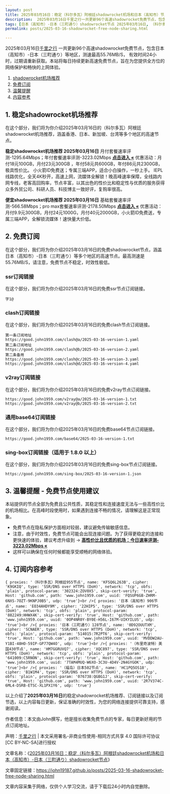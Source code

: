 ```yaml
---
layout: post
title: 2025年03月16日：稳定（科尔多瓦）阿根廷shadowrocket机场和日本（高知市）节点
description:  2025年03月16日千里之行一共更新96个高速shadowrocket免费节点，包含日本（高知市）-日本（三町通り）等地区，测速最高55.76MB/S， 有效时间24小时，过期请重新获取。本站将每日持续更新高速免费节点，旨在为您提供全方位的网络保护和畅快的上网体验
tags: [日本（高知市）-日本（三町通り）shadowrocket节点 2025年03月16日, （科尔多瓦）阿根廷稳定shadowrocket机场推荐 2025年03月16日]
permalink: posts/2025-03-16-shadowrocket-free-node-sharing.html

---
```



2025年03月16日[千里之行](https://john19187.github.io) 一共更新96个高速shadowrocket免费节点，包含日本（高知市）-日本（三町通り）等地区，测速最高55.76MB/S， 有效时间24小时，过期请重新获取。本站将每日持续更新高速免费节点，旨在为您提供全方位的网络保护和畅快的上网体验。

1. [shadowrocket机场推荐](#1-稳定shadowrocket机场推荐)
2. [免费订阅](#2-免费订阅)
3. [温馨提醒](#3-温馨提醒---免费节点使用建议)
4. [内容参考](#4-订阅内容参考)

## 1. 稳定shadowrocket机场推荐

在这个部分，我们将为你介绍2025年03月16日的（科尔多瓦）阿根廷shadowrocket机场推荐，涵盖香港、日本、新加坡、台湾等多个地区的高速节点。

<div class="good cat1"><strong>稳定shadowrocket机场推荐 2025年03月16日</strong> 月付套餐速率评测-1295.64Mbps；年付套餐速率评测-3223.02Mbps <strong><a href="https://good.john1959.com/lepl/2025-03-16" target="_blank">点击进入 «</a></strong> 优惠活动：月付18元100GB，月付23元300GB ，年付58元共600GB，年付86元共2300GB，极具性价比。 小火箭ID免费送；专属三端APP，适合小白操作，一秒上手。 IEPL线路优化，全天4K秒开，高速上网，流媒体全解锁！晚高峰速率保障，全线路内网专线，老客高回购率，节点丰富，以其出色的性价比和稳定性与优质的服务获得众多外贸公司、科研人员、科技博主一致好评，复购率很高。</div><div class="good cat2">

<strong>便宜shadowrocket机场推荐 2025年03月16日</strong> 基础套餐速率评测-566.58Mbps；pro max套餐速率评测-2178.50Mbps <strong><a href="https://good.john1959.com/cheap/2025-03-16" target="_blank">点击进入 «</a></strong> 优惠活动：月付9.9元300GB，月付24元1000G，月付40元2000GB，小火箭ID免费送，专属三端APP，全解锁流媒体！速快量大价低。</div>

## 2. 免费订阅

在这个部分，我们将为你介绍2025年03月16日的免费shadowrocket节点，涵盖日本（高知市）-日本（三町通り）等多个地区的高速节点。最高测速是55.76MB/S，请注意，免费节点不稳定，时效性极低。

### ssr订阅链接

在这个部分，我们将为你介绍2025年03月16日的免费ssr节点订阅链接。

```
字1@
```

### clash订阅链接

在这个部分，我们将为你介绍2025年03月16日的免费clash节点订阅链接。

```
第一条订阅地址
https://good.john1959.com/clash@a/2025-03-16-version-1.yaml
第二条订阅地址
https://good.john1959.com/clash@b/2025-03-16-version-2.yaml
第二条备用
https://good.john1959.com/clash@c/2025-03-16-version-3.yaml
https://good.john1959.com/clash@d/2025-03-16-version-4.yaml
```

### v2ray订阅链接

在这个部分，我们将为你介绍2025年03月16日的免费v2ray节点订阅链接。

```
https://good.john1959.com/v2ray@a/2025-03-16-version-1.txt
https://good.john1959.com/v2ray@b/2025-03-16-version-2.txt
```

### 通用base64订阅链接

在这个部分，我们将为你介绍2025年03月16日的免费base64节点订阅链接。

```
https://good.john1959.com/base64/2025-03-16-version-1.txt
```

### sing-box订阅链接（适用于 1.8.0 以上）

在这个部分，我们将为你介绍2025年03月16日的免费sing-box节点订阅链接。

```
https://good.john1959.com/sing-box/2025-03-16-version-1.json
```

## 3. 温馨提醒 - 免费节点使用建议

本站提供的节点全部为免费且公共性质，其稳定性和连接速度无法与一些高性价比的机场相比。在高峰时段使用时，如果遇到连接不畅的情况，请理解这是正常现象。

- 免费节点在隐私保护方面相对较弱，建议避免传输敏感信息。
- 注意，由于时效性，免费节点可能会出现连接问题。为了获得更稳定的连接和更快速的体验，建议考虑升级到 → <strong>[高性价比且优质的机场：今日速率评测- 3223.02Mbps «](https://good.john1959.com/lepl/2025-03-16)</strong>
- 这样可以确保在任何时候都能享受顺畅的网络体验。

## 4. 订阅内容参考

```
{ proxies: '（科尔多瓦）阿根廷955节点', name: 'KFSQ6L263B', cipher: 'K9GKIQ', type: 'SSR/DNS over HTTPS (DoH)', network: 'tcp', obfs: 'plain', protocol-param: '302324:ZOV0X5', skip-cert-verify: 'true', Host: 'github.com', path: 'www.john1959.com', uuid: 'FQSUP6GB-ZHRM-6NXS-7OZT-9KNPJ0B5', udp: 'true'}<br />{ proxies: '日本（高知市）906节点', name: 'EO34AHDY9M', cipher: '22HIP5', type: 'SSR/DNS over HTTPS (DoH)', network: 'tcp', obfs: 'plain', protocol-param: '882249:HHWX4K', skip-cert-verify: 'true', Host: 'github.com', path: 'www.john1959.com', uuid: '0OP4NR0Y-BY0E-H56L-I67M-UIKYILUS', udp: 'true'}<br />{ proxies: '日本（三町通り）128节点', name: '0D92OUUTXM', cipher: 'SCNAER', type: 'SSR/DNS over HTTPS (DoH)', network: 'tcp', obfs: 'plain', protocol-param: '514015:7R2PT6', skip-cert-verify: 'true', Host: 'github.com', path: 'www.john1959.com', uuid: 'MVDDW2AU-Y1BI-48HO-59IP-GP77QW4O', udp: 'true'}<br />{ proxies: '（布里奇波特）美国430节点', name: 'HM7GGRUVQ7', cipher: 'XQC897', type: 'SSR/DNS over HTTPS (DoH)', network: 'tcp', obfs: 'plain', protocol-param: '641009:C5RNON', skip-cert-verify: 'true', Host: 'github.com', path: 'www.john1959.com', uuid: '7TAM4MUQ-W6XO-3C3U-4D4V-2N4GYGOK', udp: 'true'}<br />{ proxies: '（福岛）日本502节点', name: 'HC1PQ5OS18', cipher: 'B1W1M4', type: 'SSR/DNS over HTTPS (DoH)', network: 'tcp', obfs: 'plain', protocol-param: '076738:QGBG1J', skip-cert-verify: 'true', Host: 'github.com', path: 'www.john1959.com', uuid: '2R7V374C-6ML4-DSRB-ETSC-XL1PX1Y6', udp: 'true'}
```

以上介绍了<strong>2025年03月16日</strong>的稳定shadowrocket机场推荐、订阅链接以及订阅节选，以上内容每日更新，保证准确的时效性，为您的网络连接提供可靠支持，感谢阅读。

作者信息：本文由John撰写，他是擅长收集免费节点的专家，每日更新好用的节点订阅地址。

声明：[千里之行](https://john19187.github.io) | 本文采用署名-非商业性使用-相同方式共享 4.0 国际许可协议[CC BY-NC-SA]进行授权

文章名称：《[2025年03月16日：稳定（科尔多瓦）阿根廷shadowrocket机场和日本（高知市）-日本（三町通り）shadowrocket节点](https://john19187.github.io/posts/2025-03-16-shadowrocket-free-node-sharing.html)》

文章固定链接：https://john19187.github.io/posts/2025-03-16-shadowrocket-free-node-sharing.html


文章内容采集于网络，仅供个人学习交流，请于下载后24小时内自觉删除。
